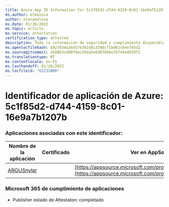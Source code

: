 ```yaml
---
title: Azure App ID Information for 5c1f85d2-d744-4159-8c01-16e9a7b1207b
ms.author: elmalova
author: elenamalova
ms.date: 01/26/2022
ms.topic: article
ms.service: attestation
certification_type: attested
description: Toda la información de seguridad y cumplimiento disponible para 5c1f85d2-d744-4159-8c01-16e9a7b1207b.
ms.openlocfilehash: b927034a3ed57e3414813398cf1b061cb4e765d2
ms.sourcegitcommit: 2e80b3cd0079ac50da5e6d878bbef6744e4659f2
ms.translationtype: MT
ms.contentlocale: es-ES
ms.lasthandoff: 01/26/2022
ms.locfileid: "62231806"
---
```

# <a name="azure-app-id-5c1f85d2-d744-4159-8c01-16e9a7b1207b"></a>Identificador de aplicación de Azure: 5c1f85d2-d744-4159-8c01-16e9a7b1207b


### <a name="apps-associated-with-this-id"></a>Aplicaciones asociadas con este identificador:
| **Nombre de la aplicación** | **Certificado** | **Ver en AppSource** |
|--------------|---------------|-----------------------|
| [ARGUSnylar](https://docs.microsoft.com/microsoft-365-app-certification/forward/WA200003186) |  | [https://appsource.microsoft.com/product/office/WA200003186](https://appsource.microsoft.com/product/office/WA200003186) |

### <a name="microsoft-365-app-compliance-status"></a>Microsoft 365 de cumplimiento de aplicaciones
- Publisher estado de Attestaton: completado
